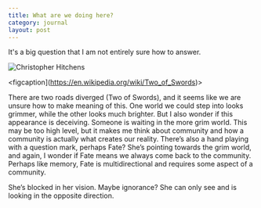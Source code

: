 ```yaml
---
title: What are we doing here?
category: journal
layout: post
---
```


It's a big question that I am not entirely sure how to answer. 

  <img alt="Christopher Hitchens" src="[https://upload.wikimedia.org/wikipedia/commons/6/63/Christopher_Hitchens_2008-04-24_001.jpg" />
  
  <figcaption](https://en.wikipedia.org/wiki/Two_of_Swords)>
  </figcaption>

There are two roads diverged (Two of Swords), and it seems like we are unsure how to make meaning of this. One world we could step into looks grimmer, while the other looks much brighter. But I also wonder if this appearance is deceiving. Someone is waiting in the more grim world. This may be too high level, but it makes me think about community and how a community is actually what creates our reality. There’s also a hand playing with a question mark, perhaps Fate? She’s pointing towards the grim world, and again, I wonder if Fate means we always come back to the community. Perhaps like memory, Fate is multidirectional and requires some aspect of a community.

She’s blocked in her vision. Maybe ignorance? She can only see and is looking in the opposite direction.
